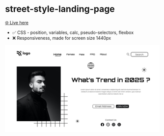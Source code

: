 # street-style-landing-page

[🌐 Live here](https://street-style-landing-page-neon.vercel.app/)

- ✅ CSS - position, variables, calc, pseudo-selectors, flexbox
- ❌ Responsiveness, made for screen size 1440px

![Cover](./cover.png)
